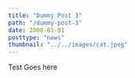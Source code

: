 ```yaml
---
title: "Dummy Post 3"
path: "/dummy-post-3"
date: 2000-01-01
posttype: "news"
thumbnail: "../../images/cat.jpeg"
---
```





Test Goes here
